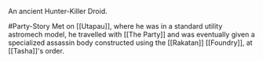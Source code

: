 An ancient Hunter-Killer Droid.

#Party-Story
Met on [[Utapau]], where he was in a standard utility astromech model, he travelled with [[The Party]] and was eventually given a specialized assassin body constructed using the [[Rakatan]] [[Foundry]], at [[Tasha]]'s order.